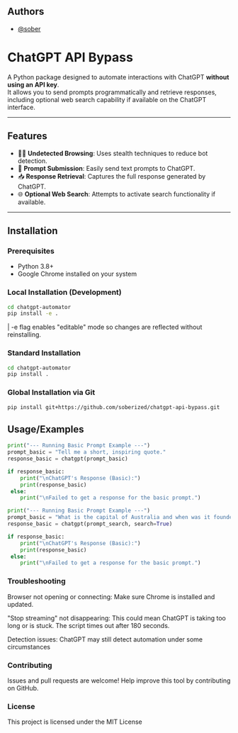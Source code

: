 
## Authors
- [@sober](https://www.github.com/soberized)

# ChatGPT API Bypass

A Python package designed to automate interactions with ChatGPT **without using an API key**.  
It allows you to send prompts programmatically and retrieve responses, including optional web search capability if available on the ChatGPT interface.

---

## Features

- 🕵️‍♂️ **Undetected Browsing**: Uses stealth techniques to reduce bot detection.
- 💬 **Prompt Submission**: Easily send text prompts to ChatGPT.
- 📥 **Response Retrieval**: Captures the full response generated by ChatGPT.
- 🌐 **Optional Web Search**: Attempts to activate search functionality if available.

---

## Installation

### Prerequisites

- Python 3.8+
- Google Chrome installed on your system

### Local Installation (Development)

```bash
cd chatgpt-automator
pip install -e .
```
| -e flag enables "editable" mode so changes are reflected without reinstalling.

### Standard Installation

```bash
cd chatgpt-automator
pip install .
```

### Global Installation via Git

```bash
pip install git+https://github.com/soberized/chatgpt-api-bypass.git
```


## Usage/Examples

```py
print("--- Running Basic Prompt Example ---")
prompt_basic = "Tell me a short, inspiring quote." 
response_basic = chatgpt(prompt_basic)

if response_basic:
    print("\nChatGPT's Response (Basic):")
    print(response_basic)
 else:
    print("\nFailed to get a response for the basic prompt.")
```

```py
print("--- Running Basic Prompt Example ---")
prompt_basic = "What is the capital of Australia and when was it founded? Please search the web for this." 
response_basic = chatgpt(prompt_search, search=True)

if response_basic:
    print("\nChatGPT's Response (Basic):")
    print(response_basic)
 else:
    print("\nFailed to get a response for the basic prompt.")
```


### Troubleshooting
Browser not opening or connecting: Make sure Chrome is installed and updated.

"Stop streaming" not disappearing: This could mean ChatGPT is taking too long or is stuck. The script times out after 180 seconds.

Detection issues: ChatGPT may still detect automation under some circumstances

### Contributing
Issues and pull requests are welcome! Help improve this tool by contributing on GitHub.

### License
This project is licensed under the MIT License

